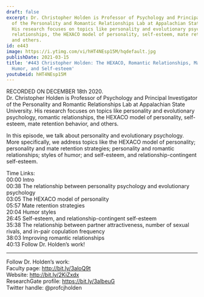 ```yaml
---
draft: false
excerpt: Dr. Christopher Holden is Professor of Psychology and Principal Investigator
  of the Personality and Romantic Relationships Lab at Appalachian State University.
  His research focuses on topics like personality and evolutionary psychology, romantic
  relationships, the HEXACO model of personality, self-esteem, mate retention behavior,
  and others.
id: e443
image: https://i.ytimg.com/vi/hHT4NEsp15M/hqdefault.jpg
publishDate: 2021-03-15
title: '#443 Christopher Holden: The HEXACO, Romantic Relationships, Mate Retention,
  Humor, and Self-esteem'
youtubeid: hHT4NEsp15M
---
```

RECORDED ON DECEMBER 18th 2020.  
Dr. Christopher Holden is Professor of Psychology and Principal Investigator of the Personality and Romantic Relationships Lab at Appalachian State University. His research focuses on topics like personality and evolutionary psychology, romantic relationships, the HEXACO model of personality, self-esteem, mate retention behavior, and others.

In this episode, we talk about personality and evolutionary psychology. More specifically, we address topics like the HEXACO model of personality; personality and mate retention strategies; personality and romantic relationships; styles of humor; and self-esteem, and relationship-contingent self-esteem.

Time Links:  
00:00 Intro  
00:38  The relationship between personality psychology and evolutionary psychology  
03:05  The HEXACO model of personality  
05:57  Mate retention strategies  
20:04  Humor styles  
26:45  Self-esteem, and relationship-contingent self-esteem  
35:38  The relationship between partner attractiveness, number of sexual rivals, and in-pair copulation frequency  
38:03  Improving romantic relationships  
40:13  Follow Dr. Holden’s work!

---

Follow Dr. Holden’s work:  
Faculty page: http://bit.ly/3aloQ9t  
Website: http://bit.ly/2KiZxdx  
ResearchGate profile: https://bit.ly/3albeuG  
Twitter handle: @profcjholden
